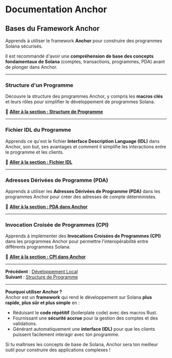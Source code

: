 # Documentation Anchor  
## Bases du Framework Anchor  

Apprends à utiliser le framework **Anchor** pour construire des programmes Solana sécurisés.  

Il est recommandé d'avoir une **compréhension de base des concepts fondamentaux de Solana** (comptes, transactions, programmes, PDA) avant de plonger dans Anchor.  

---

### **Structure d'un Programme**  
Découvre la structure des programmes Anchor, y compris les **macros clés** et leurs rôles pour simplifier le développement de programmes Solana.  

📖 **[Aller à la section : Structure de Programme](lien-vers-structure-programme)**  

---

### **Fichier IDL du Programme**  
Apprends ce qu'est le fichier **Interface Description Language (IDL)** dans Anchor, son but, ses avantages et comment il simplifie les interactions entre le programme et les clients.  

📖 **[Aller à la section : Fichier IDL](lien-vers-idl)**  

---

### **Adresses Dérivées de Programme (PDA)**  
Apprends à utiliser les **Adresses Dérivées de Programme (PDA)** dans les programmes Anchor pour créer des adresses de compte déterministes.  

📖 **[Aller à la section : PDA dans Anchor](lien-vers-pda)**  

---

### **Invocation Croisée de Programmes (CPI)**  
Apprends à implémenter des **Invocations Croisées de Programmes (CPI)** dans les programmes Anchor pour permettre l'interopérabilité entre différents programmes Solana.  

📖 **[Aller à la section : CPI dans Anchor](lien-vers-cpi)**  

---

**Précédent** : [Développement Local](lien-vers-dev-local)  
**Suivant** : [Structure de Programme](lien-vers-structure-programme)  

---

**Pourquoi utiliser Anchor ?**  
Anchor est un **framework** qui rend le développement sur Solana **plus rapide, plus sûr et plus simple** en :  
- Réduisant le **code répétitif** (boilerplate code) avec des macros Rust.  
- Fournissant une **sécurité accrue** pour la gestion des comptes et des validations.  
- Générant automatiquement une **interface (IDL)** pour que les clients puissent facilement interagir avec ton programme.  

Si tu maîtrises les concepts de base de Solana, Anchor sera ton meilleur outil pour construire des applications complexes !
